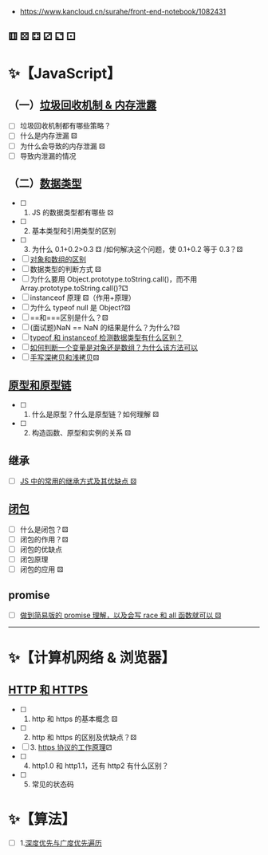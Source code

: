 <!--
 * @Description:
 * @Date: 2024-10-11 15:59:54
 * @LastEditTime: 2024-10-11 17:22:12
-->

- https://www.kancloud.cn/surahe/front-end-notebook/1082431

## ⚅ ⚄ ⚃ ⚂ ⚁ ⚀

# ✨【JavaScript】

## （一）[垃圾回收机制 & 内存泄露](https://juejin.cn/post/7114572750533967909/)

- [ ] 垃圾回收机制都有哪些策略？
- [ ] 什么是内存泄漏 ⚄
- [ ] 为什么会导致的内存泄漏 ⚄
- [ ] 导致内泄漏的情况

## （二）[数据类型](https://juejin.cn/post/7114496864581320740/)

- [ ] 1. JS 的数据类型都有哪些 ⚄
- [ ] 2. 基本类型和引用类型的区别
- [ ] 3. 为什么 0.1+0.2>0.3 ⚃ /如何解决这个问题，使 0.1+0.2 等于 0.3？⚄
- [ ] [对象和数组的区别](https://blog.csdn.net/weixin_41807530/article/details/80829275)
- [ ] 数据类型的判断方式 ⚄
- [ ] 为什么要用 Object.prototype.toString.call()，而不用 Array.prototype.toString.call()?⚁
- [ ] instanceof 原理 ⚄（作用+原理）
- [ ] 为什么 typeof null 是 Object?⚄
- [ ] ==和===区别是什么？⚄
- [ ] (面试题)NaN == NaN 的结果是什么？为什么?⚄
- [ ] [typeof 和 instanceof 检测数据类型有什么区别？](https://www.cnblogs.com/chorkiu/p/10369653.html)
- [ ] [如何判断一个变量是对象还是数组？为什么该方法可以](https://blog.csdn.net/qq_38845858/article/details/124344500)
- [ ] [手写深拷贝和浅拷贝](https://juejin.cn/post/7105989810573344782/)⚄

## [原型和原型链](https://juejin.cn/post/7105588080991535111/)

- [ ] 1. 什么是原型？什么是原型链？如何理解 ⚄
- [ ] 2. 构造函数、原型和实例的关系 ⚄

## 继承

- [ ] [JS 中的常用的继承方式及其优缺点 ⚄](https://juejin.cn/post/7116741431024156686/)

## [闭包](https://juejin.cn/post/7105586381543440391/)

- [ ] 什么是闭包？⚄
- [ ] 闭包的作用？⚄
- [ ] 闭包的优缺点
- [ ] 闭包原理
- [ ] 闭包的应用 ⚄

## promise

- [ ] [做到简易版的 promise 理解，以及会写 race 和 all 函数就可以 ⚄](https://juejin.cn/post/7106031956122402824/)

---

# ✨【计算机网络 & 浏览器】

## [HTTP 和 HTTPS](https://juejin.cn/post/7113753633933492255)

- [ ] 1. http 和 https 的基本概念 ⚄
- [ ] 2. http 和 https 的区别及优缺点？⚄
- [ ] 3. [https 协议的工作原理](https://juejin.cn/post/6995109407545622542 'https://juejin.cn/post/6995109407545622542')⚂
- [ ] 4. http1.0 和 http1.1，还有 http2 有什么区别？
- [ ] 5. 常见的状态码

# ✨【算法】

- [ ] 1.[深度优先与广度优先遍历](https://juejin.cn/post/7143177854057086989)
